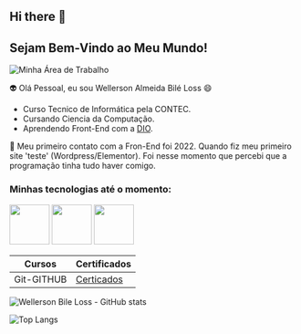 ## Hi there 👋


## Sejam Bem-Vindo ao Meu Mundo!

![Minha Área de Trabalho](https://apexensino.com.br/wp-content/uploads/2020/06/aprender-a-programar.png)<br>


:alien: Olá Pessoal, eu sou Wellerson Almeida Bilé Loss 😄

- Curso Tecnico de Informática pela CONTEC. 
- Cursando Ciencia da Computação.
- Aprendendo Front-End com a [DIO](https://www.dio.me/).

💬 Meu primeiro contato com a Fron-End foi 2022. Quando fiz meu primeiro site 'teste' (Wordpress/Elementor). 
Foi nesse momento que percebi que a programação tinha tudo haver comigo.

### Minhas tecnologias até o momento:
<p aligh="center">
<img src="https://www.svgrepo.com/show/452228/html-5.svg" width="70px">
  <img src="https://img.icons8.com/?size=100&id=12599&format=png&color=000000" width="70px">
  <img src="https://img.icons8.com/?size=100&id=20906&format=png&color=000000" width="70px">
</p>



|  Cursos   | Certificados |
|-----|-----|
| Git-GITHUB|  [Certicados](http://)  |


![Wellerson Bile Loss - GitHub stats](https://github-readme-stats.vercel.app/api?username=wellerson-abl&show_icons=true&theme=dracula)

![Top Langs](https://github-readme-stats.vercel.app/api/top-langs/?username=wellerson-abl&hide_progress=true)

<!--
**Wellerson-ABL/WELLERSON-ABL** is a ✨ _special_ ✨ repository because its `README.md` (this file) appears on your GitHub profile.

Here are some ideas to get you started:

- 🔭 I’m currently working on ...
- 🌱 I’m currently learning ...
- 👯 I’m looking to collaborate on ...
- 🤔 I’m looking for help with ...
- 💬 Ask me about ...
- 📫 How to reach me: ...
- 😄 Pronouns: ...
- ⚡ Fun fact: ...
-->
